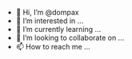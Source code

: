 - 👋 Hi, I’m @dompax
- 👀 I’m interested in ...
- 🌱 I’m currently learning ...
- 💞️ I’m looking to collaborate on ...
- 📫 How to reach me ...

<!---
dompax/dompax is a ✨ special ✨ repository because its `README.md` (this file) appears on your GitHub profile.
You can click the Preview link to take a look at your changes.
--->
